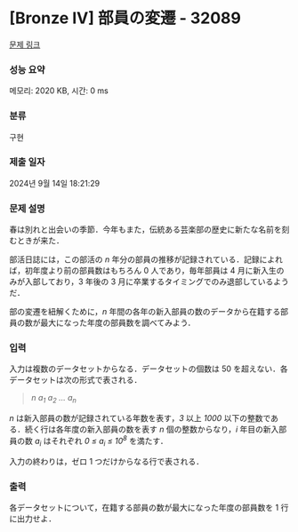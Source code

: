 # [Bronze IV] 部員の変遷 - 32089 

[문제 링크](https://www.acmicpc.net/problem/32089) 

### 성능 요약

메모리: 2020 KB, 시간: 0 ms

### 분류

구현

### 제출 일자

2024년 9월 14일 18:21:29

### 문제 설명

<p>春は別れと出会いの季節．今年もまた，伝統ある芸楽部の歴史に新たな名前を刻むときが来た．</p>

<p>部活日誌には，この部活の <i>n</i> 年分の部員の推移が記録されている．記録によれば，初年度より前の部員数はもちろん 0 人であり，毎年部員は 4 月に新入生のみが入部しており，3 年後の 3 月に卒業するタイミングでのみ退部しているようだ．</p>

<p>部の変遷を紐解くために，<i>n</i> 年間の各年の新入部員の数のデータから在籍する部員の数が最大になった年度の部員数を調べてみよう．</p>

### 입력 

 <p>入力は複数のデータセットからなる．データセットの個数は 50 を超えない．各データセットは次の形式で表される．</p>

<blockquote>
<p><i>n</i> <i>a<sub>1</sub></i> <i>a<sub>2</sub></i> <i>…</i> <i>a<sub>n</sub></i></p>
</blockquote>

<p><i>n</i> は新入部員の数が記録されている年数を表す，<i>3</i> 以上 <i>1000</i> 以下の整数である．続く行は各年度の新入部員の数を表す <i>n</i> 個の整数からなり，<i>i</i> 年目の新入部員の数 <i>a<sub>i</sub></i> はそれぞれ <i>0 ≤ a<sub>i</sub> ≤ 10<sup>8</sup></i> を満たす．</p>

<p>入力の終わりは，ゼロ 1 つだけからなる行で表される．</p>

### 출력 

 <p>各データセットについて，在籍する部員の数が最大になった年度の部員数を 1 行に出力せよ．</p>

